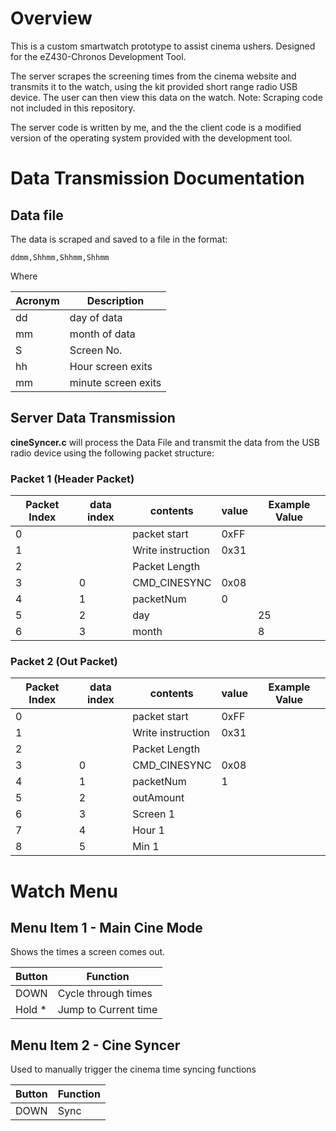 # Overview
This is a custom smartwatch prototype to assist cinema ushers.
Designed for the eZ430-Chronos Development Tool.

The server scrapes the screening times from the cinema website and transmits it to the watch, using the kit provided short range radio USB device.
The user can then view this data on the watch.
Note: Scraping code not included in this repository.

The server code is written by me, and the the client code is a modified version of the operating system provided with the development tool.
# Data Transmission Documentation
## Data file
The data is scraped and saved to a file in the format:
```
ddmm,Shhmm,Shhmm,Shhmm
```
Where 

| Acronym | Description         | 
| ------- | ------------------- |
| dd      | day of data         |
| mm      | month of data       |
| S       | Screen No.          |
| hh      | Hour screen exits   |
| mm      | minute screen exits |
## Server Data Transmission
**cineSyncer.c** will process the Data File and transmit the data from the USB radio device using the following packet structure:
### Packet 1 (Header Packet)

| Packet Index | data index | contents          | value | Example Value |
| ------------ | ---------- | ----------------- | ----- | ------------- |
| 0            |            | packet start      | 0xFF  |               |
| 1            |            | Write instruction | 0x31  |               |
| 2            |            | Packet Length     |       |               |
| 3            | 0          | CMD_CINESYNC      | 0x08  |               |
| 4            | 1          | packetNum         | 0     |               |
| 5            | 2          | day               |       | 25            |
| 6            | 3          | month             |       | 8             |

### Packet 2 (Out Packet)

| Packet Index | data index | contents          | value | Example Value |
| ------------ | ---------- | ----------------- | ----- | ------------- |
| 0            |            | packet start      | 0xFF  |               |
| 1            |            | Write instruction | 0x31  |               |
| 2            |            | Packet Length     |       |               |
| 3            | 0          | CMD_CINESYNC      | 0x08  |               |
| 4            | 1          | packetNum         | 1     |               |
| 5            | 2          | outAmount         |       |               |
| 6            | 3          | Screen 1          |       |               |
| 7            | 4          | Hour 1            |       |               |
| 8            | 5          | Min 1             |       |               |

# Watch Menu
## Menu Item 1 - Main Cine Mode
Shows the times a screen comes out.

| Button | Function             |
| ------ | -------------------- |
| DOWN   | Cycle through times  |
| Hold * | Jump to Current time |       |                      |
## Menu Item 2 - Cine Syncer
Used to manually trigger the cinema time syncing functions

| Button | Function |
| ------ | -------- |
| DOWN | Sync     |





